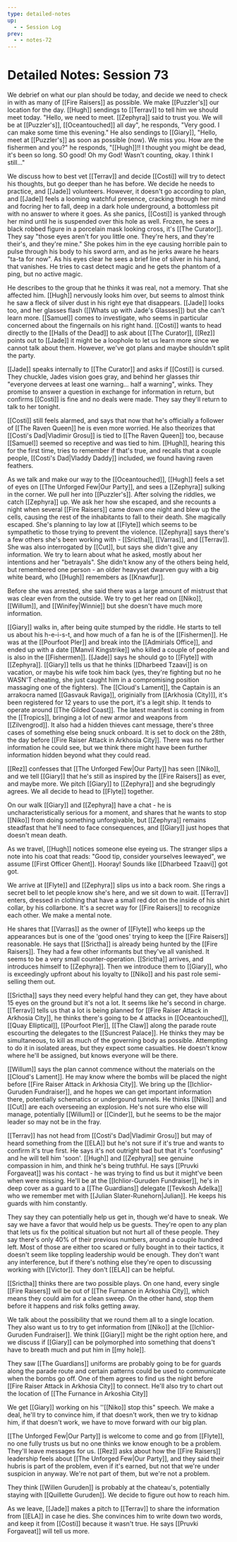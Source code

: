 ```yaml
---
type: detailed-notes
up:
  - - Session Log
prev:
  - - notes-72
---
```


# Detailed Notes: Session 73

We debrief on what our plan should be today, and decide we need to check in with as many of [[Fire Raisers]] as possible. We make [[Puzzler's]] our location for the day. [[Hugh]] sendings to [[Terrav]] to tell him we should meet today. "Hello, we need to meet. [[Zephyra]] said to trust you. We will be at [[Puzzler's]], [[Oceantouched]] all day", he responds, "Very good. I can make some time this evening." He also sendings to [[Giary]], "Hello, meet at [[Puzzler's]] as soon as possible (now). We miss you. How are the fishermen and you?" he responds, "[[Hugh]]!! I thought you might be dead, it's been so long. SO good! Oh my God! Wasn't counting, okay. I think I still..."

We discuss how to best vet [[Terrav]] and decide [[Costi]] will try to detect his thoughts, but go deeper than he has before. We decide he needs to practice, and [[Jade]] volunteers. However, it doesn't go according to plan, and [[Jade]] feels a looming watchful presence, cracking through her mind and focring her to fall, deep in a dark hole underground, a bottomless pit with no answer to where it goes. As she panics, [[Costi]] is yanked through her mind until he is suspended over this hole as well. Frozen, he sees a black robbed figure in a porcelain mask looking cross, it's [[The Curator]]. They say "those eyes aren't for you little one. They're hers, and they're their's, and they're mine." She pokes him in the eye causing horrible pain to pulse through his body to his sword arm, and as he jerks aware he hears "ta-ta for now". As his eyes clear he sees a brief line of silver in his hand, that vanishes. He tries to cast detect magic and he gets the phantom of a ping, but no active magic. 

He describes to the group that he thinks it was real, not a memory. That she affected him. [[Hugh]] nervously looks him over, but seems to almost think he saw a fleck of silver dust in his right eye that disappears. [[Jade]] looks too, and her glasses flash ([[Whats up with Jade's Glasses]]) but she can't learn more. [[Samuel]] comes to investigate, who seems in particular concerned about the fingernails on his right hand. [[Costi]] wants to head directly to the [[Halls of the Dead]] to ask about [[The Curator]], [[Rez]] points out to [[Jade]] it might be a loophole to let us learn more since we cannot talk about them. However, we've got plans and maybe shouldn't split the party. 

[[Jade]] speaks internally to [[The Curator]] and asks if [[Costi]] is cursed. They chuckle, Jades vision goes gray, and behind her glasses thir "everyone dervees at least one warning... half a warning", winks. They promise to answer a question in exchange for information in return, but confirms [[Costi]] is fine and no deals were made. They say they'll return to talk to her tonight.

[[Costi]] still feels alarmed, and says that now that he's officially a follower of [[The Raven Queen]] he is even more worried. He also theorizes that [[Costi's Dad|Vladimir Grosu]] is tied to [[The Raven Queen]] too, because [[Samuel]] seemed so receptive and was tied to him. [[Hugh]], hearing this for the first time, tries to remember if that's true, and recalls that a couple people, [[Costi's Dad|Vladdy Daddy]] included, we found having raven feathers.

As we talk and make our way to the [[Oceantouched]], [[Hugh]] feels a set of eyes on [[The Unforged Few|Our Party]], and sees a [[Zephyra]] sulking in the corner. We pull her into [[Puzzler's]]. After solving the riddles, we catch [[Zephyra]] up. We ask her how she escaped, and she recounts a night when several [[Fire Raisers]] came down one night and blew up the cells, causing the rest of the inhabitants to fall to their death. She magically escaped. She's planning to lay low at [[Flyte]] which seems to be sympathetic to those trying to prevent the violence. [[Zephyra]] says there's a few others she's been working with - [[Srictha]], [[Varras]], and [[Terrav]]. She was also interrogated by [[Cut]],  but says she didn't give any information. We try to learn about what he asked, mostly about her intentions and her "betrayals". She didn't know any of the others being held, but remembered one person - an older heavyset dwarven guy with a big white beard, who [[Hugh]] remembers as [[Knawfur]]. 

Before she was arrested, she said there was a large amount of mistrust that was clear even from the outside. We try to get her read on [[Niko]], [[Willum]], and [[Winifey|Winnie]] but she doesn't have much more information.  

[[Giary]] walks in, after being quite stumped by the riddle. He starts to tell us about his h-e-i-s-t, and how much of a fan he is of the [[Fishermen]]. He was at the [[Pourfoot PIer]] and break into the [[Admirials Office]], and ended up with a date [[Manvil Kingstrike]] who killed a couple of people and is also in the [[Fishermen]]. [[Jade]] says he should go to [[Flyte]] with [[Zephyra]]. [[Giary]] tells us that he thinks [[Dharbeed Tzaavi]] is on vacation, or maybe his wife took him back (yes, they're fighting but no he WASN'T cheating, she just caught him in a compromising position massaging one of the fighters). The [[Cloud's Lament]], the Captain is an arrakocra named [[Gasvauk Raviga]], originially from [[Arkhosia (City)]], it's been registered for 12 years to use the port, it's a legit ship. It tends to operate around [[The Gilded Coast]]. The latest manifest is coming in from the [[Tropics]], bringing a lot of new armor and weapons from [[Zilvengrod]]. It also had a hidden thieves cant message, there's three cases of something else being snuck onboard. It is set to dock on the 28th, the day before [[Fire Raiser Attack in Arkhosia City]]. There was no further information he could see, but we think there might have been further information hidden beyond what they could read. 

[[Rez]] confesses that [[The Unforged Few|Our Party]] has seen [[Niko]], and we tell [[Giary]] that he's still as inspired by the [[Fire Raisers]] as ever, and maybe more. We pitch [[Giary]] to [[Zephyra]] and she begrudingly agrees. We all decide to head to [[Flyte]] together.

On our walk [[Giary]] and [[Zephyra]] have a chat - he is uncharacteristically serious for a moment, and shares that he wants to stop [[Niko]] from doing something unforgivable, but [[Zephyra]] remains steadfast that he'll need to face consequences, and [[Giary]] just hopes that doesn't mean death. 

As we travel, [[Hugh]] notices someone else eyeing us. The stranger slips a note into his coat that reads: "Good tip, consider yourselves leewayed", we assume [[First Officer Ghent]]. Hooray! Sounds like [[Dharbeed Tzaavi]] got got. 

We arrive at [[Flyte]] and [[Zephyra]] slips us into a back room. She rings a secret bell to let people know she's here, and we sit down to wait.  [[Terrav]] enters, dressed in clothing that have a small red dot on the inside of his shirt collar, by his collarbone. It's a secret way for [[Fire Raisers]] to recognize each other. We make a mental note. 

He shares that [[Varras]] as the owner of [[Flyte]] who keeps up the appearances but is one of the 'good ones' trying to keep the [[Fire Raisers]] reasonable. He says that [[Srictha]] is already being hunted by the [[Fire Raisers]]. They had a few other informants but they've all vanished. It seems to be a very small counter-operation. [[Srictha]] arrives, and introduces himself to [[Zephyra]]. Then we introduce them to [[Giary]], who is exceedingly upfront about his loyalty to [[Niko]] and his past role semi-selling them out. 

[[Srictha]] says they need every helpful hand they can get, they have about 15 eyes on the ground but it's not a lot. It seems like he's second in charge. [[Terrav]] tells us that a lot is being planned for [[Fire Raiser Attack in Arkhosia City]], he thinks there's going to be 4 attacks in [[Oceantouched]], [[Quay Elliptical]], [[Pourfoot PIer]], [[The Claw]] along the parade route escourting the delegates to the [[Suncrest Palace]]. He thinks they may be simultaneous, to kill as much of the governing body as possible. Attempting to do it in isolated areas, but they expect some casualties. He doesn't know where he'll be assigned, but knows everyone will be there. 

[[Willum]] says the plan cannot commence without the materials on the [[Cloud's Lament]]. He may know where the bombs will be placed the night before [[Fire Raiser Attack in Arkhosia City]]. We bring up the [[Ichlior-Guruden Fundraiser]], and he hopes we can get important information there, potentially schematics or undergound tunnels. He thinks [[Niko]] and [[Cut]] are each overseeing an explosion. He's not sure who else will manage, potentially [[Willum]] or [[Cinder]], but he seems to be the major leader so may not be in the fray. 

[[Terrav]] has not head from [[Costi's Dad|Vladimir Grosu]] but may of heard something from the [[ELA]] but he's not sure if it's true and wants to confirm it's true first. He says it's not outright bad but that it's "confusing" and he will tell him 'soon'. [[Hugh]] and [[Zephyra]] see genuine compassion in him, and think he's being truthful.  He says [[Pruvki Forgaveat]] was his contact - he was trying to find us but it might've been when were missing. He'll be at the [[Ichlior-Guruden Fundraiser]], he's in deep cover as a guard to a [[The Guardians]] delegate [[Tevkosh Adelka]] who we remember met with [[Julian Slater-Runehorn|Julian]]. He keeps his guards with him constantly. 

They say they can potentially help us get in, though we'd have to sneak. We say we have a favor that would help us be guests. They're open to any plan that lets us fix the political situation but not hurt all of these people. They say there's only 40% of their previous numbers, around a couple hundred left. Most of those are either too scared or fully bought in to their tactics, it doesn't seem like toppling leadership would be enough. They don't want any interference, but if there's nothing else they're open to discussing working with [[Victor]]. They don't [[ELA]] can be helpful. 

[[Srictha]] thinks there are two possible plays. On one hand, every single [[Fire Raisers]] will be out of  [[The Furnance in Arkoshia City]], which means they could aim for a clean sweep. On the other hand, stop them before it happens and risk folks getting away. 

We talk about the possibility that we round them all to a single location. They also want us to try to get information from [[Niko]] at the [[Ichlior-Guruden Fundraiser]]. We think [[Giary]] might be the right option here, and we discuss if [[Giary]] can be polymorphed into something that doens't have to breath much and put him in [[my hole]]. 

They saw [[The Guardians]] uniforms are probably going to be for guards along the parade route and certain patterns could be used to communicate when the bombs go off. One of them agrees to find us the night before [[Fire Raiser Attack in Arkhosia City]] to connect. He'll also try to chart out the location of [[The Furnance in Arkoshia City]]

We get [[Giary]] working on his ''[[Niko]] stop this" speech. We make a deal, he'll try to convince him, if that doesn't work, then we try to kidnap him, if that doesn't work, we have to move forward with our big plan. 

[[The Unforged Few|Our Party]] is welcome to come and go from [[Flyte]], no one fully trusts us but no one thinks we know enough to be a problem. They'll leave messages for us. [[Rez]] asks about how the [[Fire Raisers]] leadership feels about [[The Unforged Few|Our Party]], and they said their hubris is part of the problem, even if it's earned, but not that we're under suspicion in anyway. We're not part of them, but we're not a problem. 

They think [[Willen Guruden]] is probably at the chateau's, potentially staying with [[Quillette Guruden]]. We decide to figure out how to reach him.

As we leave, [[Jade]] makes a pitch to [[Terrav]] to share the information from [[ELA]] in case he dies. She convinces him to write down two words, and keep it from [[Costi]] because it wasn't true. He says [[Pruvki Forgaveat]] will tell us more. 



